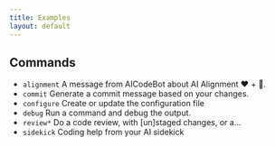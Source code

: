 ```yaml
---
title: Examples
layout: default
---
```


## Commands

  * `alignment`  A message from AICodeBot about AI Alignment ❤ + 🤖.
  * `commit`     Generate a commit message based on your changes.
  * `configure`   Create or update the configuration file
  * `debug`       Run a command and debug the output.
  * `review*`      Do a code review, with [un]staged changes, or a...
  * `sidekick`    Coding help from your AI sidekick

